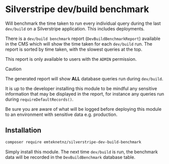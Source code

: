 # Silverstripe dev/build benchmark

Will benchmark the time taken to run every individual query during the last `dev/build` on a Silverstripe application. This includes deployments.

There is a `dev/build benchmark` report (`DevBuildBenchmarkReport`) available in the CMS which will show the time taken for each `dev/build` run. The report is sorted by time taken, with the slowest queries at the top.

This report is only available to users with the `ADMIN` permission.

> [!CAUTION]
> The generated report will show **ALL** database queries run during `dev/build`.
>
> It is up to the developer installing this module to be mindful any sensitive information that may be displayed in the report, for instance any queries run during `requireDefaultRecords()`.
>
> Be sure you are aware of what will be logged before deploying this module to an environment with sensitive data e.g. production.

## Installation

```bash
composer require emteknetnz/silverstripe-dev-build-benchmark
```

Simply install this module. The next time `dev/build` is run, the benchmark data will be recorded in the `DevBuildBenchmark` database table.
